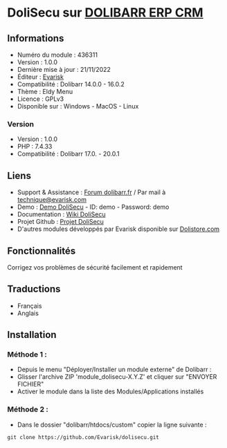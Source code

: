 # DoliSecu sur [DOLIBARR ERP CRM](https://dolibarr.org)

## Informations

- Numéro du module : 436311
- Version :  1.0.0
- Dernière mise à jour : 21/11/2022
- Éditeur : [Evarisk](https://evarisk.com)
- Compatibilité : Dolibarr 14.0.0 - 16.0.2
- Thème : Eldy Menu
- Licence : GPLv3
- Disponible sur : Windows - MacOS - Linux

### Version

- Version : 1.0.0
- PHP : 7.4.33
- Compatibilité : Dolibarr 17.0. - 20.0.1

## Liens

- Support & Assistance : [Forum dolibarr.fr](https://dolibarr.fr) / Par mail à technique@evarisk.com
- Demo : [Demo DoliSecu](https://demodoli.digirisk.com) - ID: demo - Password: demo
- Documentation : [Wiki DoliSecu](https://wiki.dolibarr.org/index.php/Module_DoliSecu)
- Projet Github : [Projet DoliSecu](https://github.com/Evarisk/DoliSecu/projects?query=is%3Aopen)
- D'autres modules développés par Evarisk disponible sur [Dolistore.com](https://dolistore.com)

## Fonctionnalités

Corrigez vos problèmes de sécurité facilement et rapidement

## Traductions

- Français
- Anglais

## Installation

### Méthode 1 :

- Depuis le menu "Déployer/Installer un module externe" de Dolibarr :
- Glisser l'archive ZIP 'module_dolisecu-X.Y.Z' et cliquer sur "ENVOYER FICHIER"
- Activer le module dans la liste des Modules/Applications installés

### Méthode 2 :

- Dans le dossier "dolibarr/htdocs/custom" copier la ligne suivante :
``` 
git clone https://github.com/Evarisk/dolisecu.git
```

